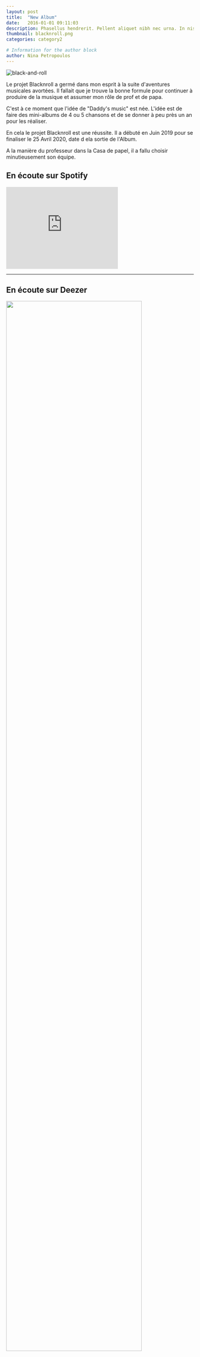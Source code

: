 ```yaml
---
layout: post
title:  "New Album"
date:   2016-01-01 09:11:03
description: Phasellus hendrerit. Pellent aliquet nibh nec urna. In nis aliquet vel, dapibus id,mattis.
thumbnail: blacknroll.png
categories: category2

# Information for the author block
author: Nina Petropoulos
---
```


![black-and-roll]({{site.url}}/assets/img/black-and-roll.png)

Le projet Blacknroll a germé dans mon esprit à la suite d'aventures musicales avortées.
Il fallait que je trouve la bonne formule pour continuer à produire de la musique et assumer mon rôle de prof et de papa.

C'est à ce moment que l'idée de "Daddy's music" est née. L'idée est de faire des mini-albums de 4 ou 5 chansons et de se donner à peu près un an pour les réaliser.

En cela le projet Blacknroll est une réussite. Il a débuté en  Juin 2019 pour se finaliser le 25 Avril 2020, date d ela sortie de l'Album.


A la manière du professeur dans la Casa de papel, il a fallu choisir minutieusement son équipe.

## En écoute sur Spotify

<iframe src="https://open.spotify.com/embed/artist/4e437Rk39SMkkZfUSVI4DP" width="300" height="220" frameborder="0" allowtransparency="true" allow="encrypted-media"></iframe>


- - -

## En écoute sur Deezer
<a href="https://www.deezer.com/fr/artist/92319712">
  <img src="{{site.url}}/assets/img/deezer.png" width="85%" />
</a>

<!-- <iframe scrolling="no" frameborder="0" allowTransparency="true" src="https://www.deezer.com/plugins/player?format=classic&autoplay=false&playlist=true&width=700&height=350&color=007FEB&layout=dark&size=medium&type=album&id=143802022&app_id=1" width="700" height="350"></iframe> -->


- - -

## En écoute sur Napster

<a href="https://fr.napster.com/artist/boka-omw/album/black-n-roll">
  <img src="{{site.url}}/assets/img/napster.png" width="85%" />
</a>
- - -

## Quelques anecdotes sur le Making of de l'album:

1. Lors de la première rencontre entre tous les musiciens, j'avais fixé le rdv mais j'ai réussi à arriver en retard car... je ne me souvenais plus de l'heure à laquelle j'avais moi-même programmé le rdv.
2. L'enregistrement de la basse et de la batterie s'est fait à Barbey ( jour de la prise des photos) deux jours après la naissance de ma fille et le jour de la naissance de ma nièce  #daddy's music.
3. La voix de la chanson Old man in love a été réalisée en one shot !!!

[daringfireball.net]: http://daringfireball.net/projects/markdown/syntax#link
